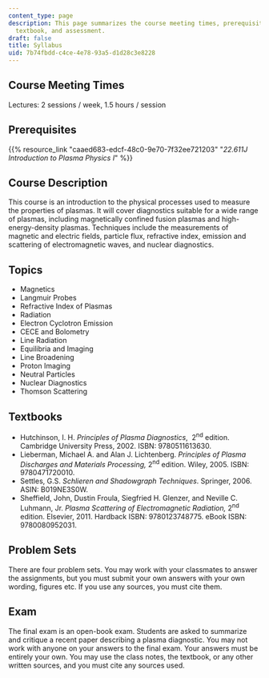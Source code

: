 ```yaml
---
content_type: page
description: This page summarizes the course meeting times, prerequisites, objectives,
  textbook, and assessment.
draft: false
title: Syllabus
uid: 7b74fbdd-c4ce-4e78-93a5-d1d28c3e8228
---
```

## Course Meeting Times

Lectures: 2 sessions / week, 1.5 hours / session

## Prerequisites

{{% resource_link "caaed683-edcf-48c0-9e70-7f32ee721203" "*22.611J Introduction to Plasma Physics I*" %}}

## Course Description

This course is an introduction to the physical processes used to measure the properties of plasmas. It will cover diagnostics suitable for a wide range of plasmas, including magnetically confined fusion plasmas and high-energy-density plasmas. Techniques include the measurements of magnetic and electric fields, particle flux, refractive index, emission and scattering of electromagnetic waves, and nuclear diagnostics.

## Topics

- Magnetics 
- Langmuir Probes
- Refractive Index of Plasmas
- Radiation
- Electron Cyclotron Emission
- CECE and Bolometry
- Line Radiation
- Equilibria and Imaging
- Line Broadening
- Proton Imaging
- Neutral Particles
- Nuclear Diagnostics
- Thomson Scattering

## Textbooks

- Hutchinson, I. H. *Principles of Plasma Diagnostics*,  2<sup>nd</sup> edition. Cambridge University Press, 2002. ISBN: 9780511613630.
- Lieberman, Michael A. and Alan J. Lichtenberg. *Principles of Plasma Discharges and Materials Processing,* 2<sup>nd</sup> edition. Wiley, 2005. ISBN: 9780471720010.
- Settles, G.S. *Schlieren and Shadowgraph Techniques*. Springer, 2006. ASIN: B019NE3S0W.
- Sheffield, John, Dustin Froula, Siegfried H. Glenzer, and Neville C. Luhmann, Jr. *Plasma Scattering of Electromagnetic Radiation,* 2<sup>nd</sup> edition. Elsevier, 2011. Hardback ISBN: 9780123748775. eBook ISBN: 9780080952031.

## Problem Sets

There are four problem sets. You may work with your classmates to answer the assignments, but you must submit your own answers with your own wording, figures etc. If you use any sources, you must cite them.

## Exam

The final exam is an open-book exam. Students are asked to summarize and critique a recent paper describing a plasma diagnostic. You may not work with anyone on your answers to the final exam. Your answers must be entirely your own. You may use the class notes, the textbook, or any other written sources, and you must cite any sources used.